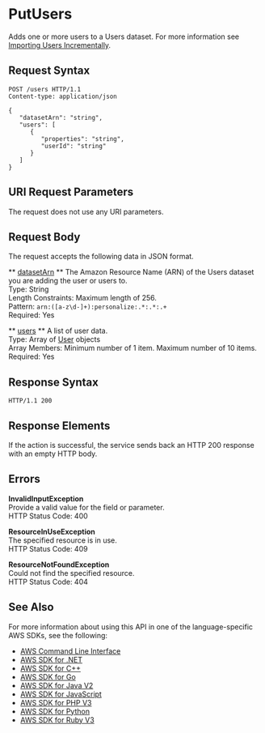 # PutUsers<a name="API_UBS_PutUsers"></a>

Adds one or more users to a Users dataset\. For more information see [Importing Users Incrementally](https://docs.aws.amazon.com/personalize/latest/dg/importing-users.html)\.

## Request Syntax<a name="API_UBS_PutUsers_RequestSyntax"></a>

```
POST /users HTTP/1.1
Content-type: application/json

{
   "datasetArn": "string",
   "users": [ 
      { 
         "properties": "string",
         "userId": "string"
      }
   ]
}
```

## URI Request Parameters<a name="API_UBS_PutUsers_RequestParameters"></a>

The request does not use any URI parameters\.

## Request Body<a name="API_UBS_PutUsers_RequestBody"></a>

The request accepts the following data in JSON format\.

 ** [datasetArn](#API_UBS_PutUsers_RequestSyntax) **   <a name="personalize-UBS_PutUsers-request-datasetArn"></a>
The Amazon Resource Name \(ARN\) of the Users dataset you are adding the user or users to\.  
Type: String  
Length Constraints: Maximum length of 256\.  
Pattern: `arn:([a-z\d-]+):personalize:.*:.*:.+`   
Required: Yes

 ** [users](#API_UBS_PutUsers_RequestSyntax) **   <a name="personalize-UBS_PutUsers-request-users"></a>
A list of user data\.  
Type: Array of [User](API_UBS_User.md) objects  
Array Members: Minimum number of 1 item\. Maximum number of 10 items\.  
Required: Yes

## Response Syntax<a name="API_UBS_PutUsers_ResponseSyntax"></a>

```
HTTP/1.1 200
```

## Response Elements<a name="API_UBS_PutUsers_ResponseElements"></a>

If the action is successful, the service sends back an HTTP 200 response with an empty HTTP body\.

## Errors<a name="API_UBS_PutUsers_Errors"></a>

 **InvalidInputException**   
Provide a valid value for the field or parameter\.  
HTTP Status Code: 400

 **ResourceInUseException**   
The specified resource is in use\.  
HTTP Status Code: 409

 **ResourceNotFoundException**   
Could not find the specified resource\.  
HTTP Status Code: 404

## See Also<a name="API_UBS_PutUsers_SeeAlso"></a>

For more information about using this API in one of the language\-specific AWS SDKs, see the following:
+  [AWS Command Line Interface](https://docs.aws.amazon.com/goto/aws-cli/personalize-events-2018-03-22/PutUsers) 
+  [AWS SDK for \.NET](https://docs.aws.amazon.com/goto/DotNetSDKV3/personalize-events-2018-03-22/PutUsers) 
+  [AWS SDK for C\+\+](https://docs.aws.amazon.com/goto/SdkForCpp/personalize-events-2018-03-22/PutUsers) 
+  [AWS SDK for Go](https://docs.aws.amazon.com/goto/SdkForGoV1/personalize-events-2018-03-22/PutUsers) 
+  [AWS SDK for Java V2](https://docs.aws.amazon.com/goto/SdkForJavaV2/personalize-events-2018-03-22/PutUsers) 
+  [AWS SDK for JavaScript](https://docs.aws.amazon.com/goto/AWSJavaScriptSDK/personalize-events-2018-03-22/PutUsers) 
+  [AWS SDK for PHP V3](https://docs.aws.amazon.com/goto/SdkForPHPV3/personalize-events-2018-03-22/PutUsers) 
+  [AWS SDK for Python](https://docs.aws.amazon.com/goto/boto3/personalize-events-2018-03-22/PutUsers) 
+  [AWS SDK for Ruby V3](https://docs.aws.amazon.com/goto/SdkForRubyV3/personalize-events-2018-03-22/PutUsers) 